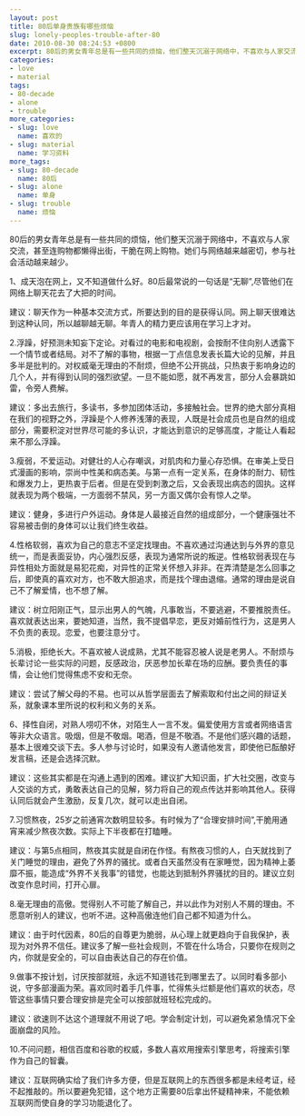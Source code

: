 ```yaml
---
layout: post
title: 80后单身贵族有哪些烦恼
slug: lonely-peoples-trouble-after-80
date: 2010-08-30 08:24:53 +0800
excerpt: 80后的男女青年总是有一些共同的烦恼，他们整天沉溺于网络中，不喜欢与人家交流，甚至连购物都懒得出街，干脆在网上购物。她们与网络越来越密切，参与社会活动越来越少。
categories:
- love
- material
tags:
- 80-decade
- alone
- trouble
more_categories:
- slug: love
  name: 喜欢的
- slug: material
  name: 学习资料
more_tags:
- slug: 80-decade
  name: 80后
- slug: alone
  name: 单身
- slug: trouble
  name: 烦恼
---
```


80后的男女青年总是有一些共同的烦恼，他们整天沉溺于网络中，不喜欢与人家交流，甚至连购物都懒得出街，干脆在网上购物。她们与网络越来越密切，参与社会活动越来越少。

1、成天泡在网上，又不知道做什么好。80后最常说的一句话是“无聊”,尽管他们在网络上聊天花去了大把的时间。

建议：聊天作为一种基本交流方式，所要达到的目的是获得认同。网上聊天很难达到这种认同，所以越聊越无聊。年青人的精力更应该用在学习上才对。

2.浮躁，好预测未知妄下定论。对看过的电影和电视剧，会按耐不住向别人透露下一个情节或者结局。对不了解的事物，根据一丁点信息发表长篇大论的见解，并且多半是批判的。对权威毫无理由的不耐烦，但绝不公开挑战，只热衷于影响身边的几个人，并有得到认同的强烈欲望。一旦不能如愿，就不再发言，部分人会暴跳如雷，令旁人费解。

建议：多出去旅行，多读书，多参加团体活动，多接触社会。世界的绝大部分真相在我们的视野之外，浮躁是个人修养浅薄的表现，人既是社会成员也是自然的组成部分，需要积淀对世界尽可能的多认识，才能达到意识的足够高度，才能让人看起来不那么浮躁。


3.瘦弱，不爱运动。对健壮的人心存嘲讽，对肌肉和力量心存恐惧。在审美上受日式漫画的影响，崇尚中性美和病态美。与第一点有一定关系，在身体的耐力、韧性和爆发力上，更热衷于后者。但是在受到刺激之后，又会表现出病态的固执。这样就表现为两个极端，一方面弱不禁风，另一方面又偶尔会有惊人之举。

建议：健身，多进行户外运动。身体是人最接近自然的组成部分，一个健康强壮不容易被击倒的身体可以让我们终生收益。

4.性格软弱，喜欢为自己的意志不坚定找理由。不喜欢通过沟通达到与外界的意见统一，而是表面妥协，内心强烈反感，表现为通常所说的叛逆。性格软弱表现在与异性相处方面就是易犯花痴，对异性的正常关怀想入非非。在弄清楚是怎么回事之后，即使真的喜欢对方，也不敢大胆追求，而是找个理由退缩。通常的理由是说自己不了解爱情，也不想了解。

建议：树立阳刚正气，显示出男人的气魄，凡事敢当，不要逃避，不要推脱责任。喜欢就表达出来，要她知道，当然，我不提倡早恋，更反对婚前性行为，这是男人不负责的表现。恋爱，也要注意分寸。

5.消极，拒绝长大。不喜欢被人说成熟，尤其不能容忍被人说是老男人。不耐烦与长辈讨论一些实际的问题，反感政治，厌恶参加长辈在场的应酬。要负责任的事情，会让他们觉得焦虑不安和无奈。

建议：尝试了解父母的不易。也可以从哲学层面去了解索取和付出之间的辩证关系，就象课本里所说的权利和义务的关系。

6、择性自闭，对熟人唠叨不休，对陌生人一言不发。偏爱使用方言或者网络语言等非大众语言。吸烟，但是不敬烟。喝酒，但是不敬酒。不是他们感兴趣的话题，基本上很难交谈下去。多人参与讨论时，如果没有人邀请他发言，即使他已酝酿好发言稿，还是会选择沉默。

建议：这些其实都是在沟通上遇到的困难。建议扩大知识面，扩大社交圈，改变与人交谈的方式，勇敢表达自己的见解，努力将自己的观点传达并影响其他人。获得认同后就会产生激励，反复几次，就可以走出自闭。

7.习惯熬夜，25岁之前通宵次数明显较多。有时候为了“合理安排时间”,干脆用通宵来减少熬夜次数。实际上下半夜都在打瞌睡。

建议：与第5点相同，熬夜其实就是自闭在作怪。有熬夜习惯的人，白天就找到了关门睡觉的理由，避免了外界的骚扰。或者白天虽然没有在家睡觉，因为精神上萎靡不振，能造成“外界不关我事”的错觉，也能达到抵制外界骚扰的目的。建议立刻改变作息时间，打开心扉。

8.毫无理由的高傲。觉得别人不可能了解自己，并以此作为对别人不屑的理由。不愿意听别人的建议，也听不进。这种高傲连他们自己都不知道为什么。

建议：由于时代因素，80后的自尊更为脆弱，从心理上就更趋向于自我保护，表现为对外界不信任。建议多了解一些社会规则，不管在什么场合，只要你在规则之内，你就是安全的，可以自由表达自己的存在价值。

9.做事不按计划，讨厌按部就班，永远不知道钱花到哪里去了。以同时看多部小说，守多部漫画为荣。喜欢同时着手几件事，忙得焦头烂额是他们喜欢的状态，尽管这些事情只要合理安排是完全可以按部就班轻松完成的。

建议：欲速则不达这个道理就不用说了吧。学会制定计划，可以避免紧急情况下全面崩盘的风险。

10.不问问题，相信百度和谷歌的权威，多数人喜欢用搜索引擎思考，将搜索引擎作为自己的智囊。

建议：互联网确实给了我们许多方便，但是互联网上的东西很多都是未经考证，经不起推敲的。所以要避免犯错，这个地方正需要80后拿出怀疑精神来，不能依赖互联网而使自身的学习功能退化了。
